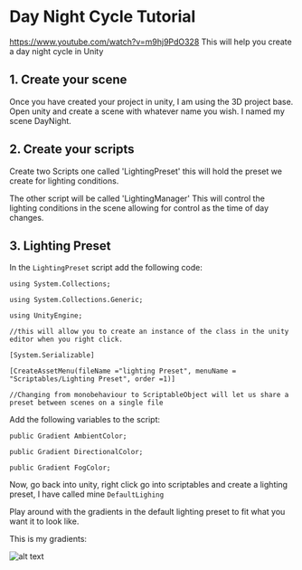 # Day Night Cycle Tutorial
https://www.youtube.com/watch?v=m9hj9PdO328
This will help you create a day night cycle in Unity

## 1. Create your scene

Once you have created your project in unity, I am using the 3D project base.
Open unity and create a scene with whatever name you wish.
I named my scene DayNight.

## 2. Create your scripts

Create two Scripts one called 'LightingPreset' this will hold the preset we create for lighting conditions.

The other script will be called 'LightingManager' This will control the lighting conditions in the scene allowing for control as the time of day changes.

## 3. Lighting Preset

In the `LightingPreset` script add the following code:

`using System.Collections;`

`using System.Collections.Generic;`

`using UnityEngine;`

`//this will allow you to create an instance of the class in the unity editor when you right click.`

`[System.Serializable]`

`[CreateAssetMenu(fileName ="lighting Preset", menuName = "Scriptables/Lighting Preset", order =1)]`

`//Changing from monobehaviour to ScriptableObject will let us share a preset between scenes on a single file`

Add the following variables to the script:

`public Gradient AmbientColor;`

`public Gradient DirectionalColor;`

`public Gradient FogColor;`

Now, go back into unity, right click go into scriptables and create a lighting preset, I have called mine `DefaultLighing`

Play around with the gradients in the default lighting preset to fit what you want it to look like.

This is my gradients:

![alt text](https://i.imgur.com/A107jCa.png)










